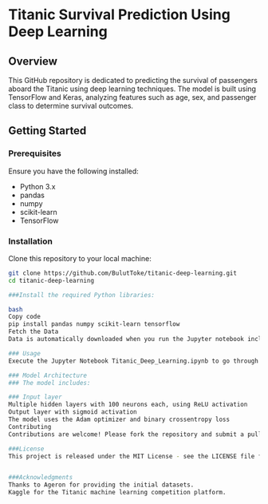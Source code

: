 # Titanic Survival Prediction Using Deep Learning

## Overview
This GitHub repository is dedicated to predicting the survival of passengers aboard the Titanic using deep learning techniques. The model is built using TensorFlow and Keras, analyzing features such as age, sex, and passenger class to determine survival outcomes.

## Getting Started

### Prerequisites
Ensure you have the following installed:
- Python 3.x
- pandas
- numpy
- scikit-learn
- TensorFlow

### Installation
Clone this repository to your local machine:
```bash
git clone https://github.com/BulutToke/titanic-deep-learning.git
cd titanic-deep-learning

###Install the required Python libraries:

bash
Copy code
pip install pandas numpy scikit-learn tensorflow
Fetch the Data
Data is automatically downloaded when you run the Jupyter notebook included in the repository.

### Usage
Execute the Jupyter Notebook Titanic_Deep_Learning.ipynb to go through the data preprocessing, model building, and training processes. The notebook provides a comprehensive guide from start to finish.

### Model Architecture
### The model includes:

### Input layer
Multiple hidden layers with 100 neurons each, using ReLU activation
Output layer with sigmoid activation
The model uses the Adam optimizer and binary crossentropy loss
Contributing
Contributions are welcome! Please fork the repository and submit a pull request with your proposed changes.

###License
This project is released under the MIT License - see the LICENSE file for details.


###Acknowledgments
Thanks to Ageron for providing the initial datasets.
Kaggle for the Titanic machine learning competition platform.
